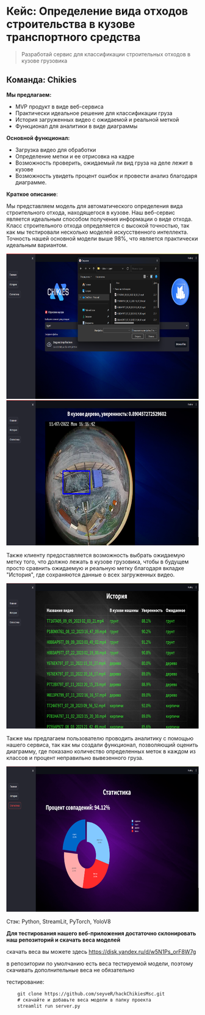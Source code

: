 # Кейс: Определение вида отходов строительства в кузове транспортного средства

> Разработай сервис для классификации строительных отходов в кузове грузовика

## Команда: Chikies


<!-- **Проблематика:**

- 1
- 2
- 3
- 4 -->

**Мы предлагаем:**

- MVP продукт в виде веб-сервиса
- Практически идеальное решение для классификации груза
- История загруженных видео с ожидаемой и реальной меткой
- Функционал для аналитики в виде диаграммы

**Основной функционал:**

- Загрузка видео для обработки
- Определение метки и ее отрисовка на кадре
- Возможность проверить, ожидаемый ли вид груза на деле лежит в кузове
- Возможность увидеть процент ошибок и провести анализ благодаря диаграмме.

**Краткое описание**: 

Мы представляем модель для автоматического определения вида строительного отхода, находящегося в кузове. Наш веб-сервис является идеальным способом получения информации о виде отхода. Класс строительного отхода определяется с высокой точностью, так как мы тестировали несколько моделей искусственного интеллекта. Точность нашей основной модели выше 98%, что является практически идеальным вариантом. 

<!-- ![Alt_text](/images/filters.jpg "Filters") -->
<img src="images/demo1.png" height="380">

<img src="images/demo2.png" height="380">

Также клиенту предоставляется возможность выбрать ожидаемую метку того, что должно лежать в кузове грузовика, чтобы в будущем просто сравнить ожидаемую и реальную метку благодаря вкладке "История", где сохраняются данные о всех загруженных видео.

<img src="images/demo3.png" height="380">


Также мы предлагаем пользователю проводить аналитику с помощью нашего сервиса, так как мы создали функционал, позволяющий оценить диаграмму, где показано количество определенных меток в каждом из классов и процент неправильно вывезенного груза.

<img src="images/demo4.png" height="380">

Стэк: Python, StreamLit, PyTorch, YoloV8


**Для тестирования нашего веб-приложения достаточно склонировать наш репозиторий и скачать веса моделей**

скачать веса вы можете здесь https://disk.yandex.ru/d/w5N1Ps_orF8W7g

в репозитории по умолчанию есть веса тестируемой модели, поэтому скачивать дополнительные веса не обязательно


тестирование:
```
    git clone https://github.com/seyveR/hackChikiesMsc.git
    # скачайте и добавьте веса модели в папку проекта
    streamlit run server.py
```
